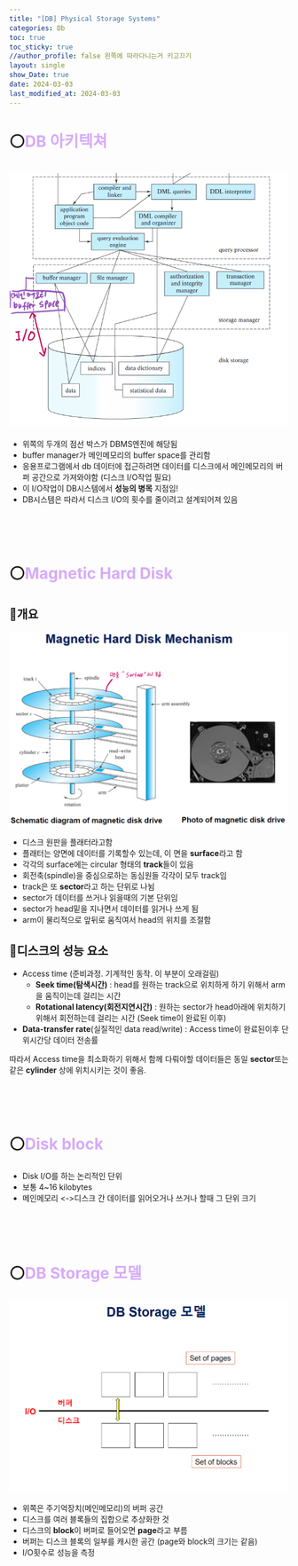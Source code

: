 ```yaml
---
title: "[DB] Physical Storage Systems"
categories: Db
toc: true
toc_sticky: true
//author_profile: false 왼쪽에 따라다니는거 키고끄기
layout: single
show_Date: true
date: 2024-03-03
last_modified_at: 2024-03-03
---
```


# ⚪<span style="color: #D6ABFA;">DB 아키텍쳐</span>

## ![image-20240316022956672](../../assets/images/2024-03-03-PhysicalStorageSystems/image-20240316022956672.png)

- 위쪽의 두개의 점선 박스가 DBMS엔진에 해당됨
- buffer manager가 메인메모리의 buffer space를 관리함
- 응용프로그램에서 db 데이터에 접근하려면 데이터를 디스크에서 메인메모리의 버퍼 공간으로 가져와야함 (디스크 I/O작업 필요)
- 이 I/O작업이 DB시스템에서 **성능의 병목** 지점임!
- DB시스템은 따라서 디스크 I/O의 횟수를 줄이려고 설계되어져 있음

<br>

<br>

<br>

# ⚪<span style="color: #D6ABFA;">Magnetic Hard Disk</span>

## 🔹개요

![image-20240316024507685](../../assets/images/2024-03-03-PhysicalStorageSystems/image-20240316024507685.png)

- 디스크 원판을 플래터라고함
- 플래터는 양면에 데이터를 기록할수 있는데, 이 면을 **surface**라고 함
- 각각의 surface에는 circular 형태의 **track**들이 있음
- 회전축(spindle)을 중심으로하는 동심원들 각각이 모두 track임
- track은 또 **sector**라고 하는 단위로 나뉨
- sector가 데이터를 쓰거나 읽을때의 기본 단위임
- sector가 head밑을 지나면서 데이터를 읽거나 쓰게 됨
- arm이 물리적으로 앞뒤로 움직여서 head의 위치를 조절함

## 🔹디스크의 성능 요소

- Access time (준비과정. 기계적인 동작. 이 부분이 오래걸림)
  - **Seek time(탐색시간)** : head를 원하는 track으로 위치하게 하기 위해서 arm을 움직이는데 걸리는 시간
  - **Rotational latency(회전지연시간)** : 원하는 sector가 head아래에 위치하기 위해서 회전하는데 걸리는 시간 (Seek time이 완료된 이후)
- **Data-transfer rate**(실질적인 data read/write) : Access time이 완료된이후 단위시간당 데이터 전송률

따라서 Access time을 최소화하기 위해서 함께 다뤄야할 데이터들은 동일 **sector**또는 같은 **cylinder** 상에 위치시키는 것이 좋음.

<br>

<br>

<br>

# ⚪<span style="color: #D6ABFA;">Disk block</span>

- Disk I/O를 하는 논리적인 단위
- 보통 4~16 kilobytes
- 메인메모리 <->디스크 간 데이터를 읽어오거나 쓰거나 할때 그 단위 크기

<br>

<br>

<br>

# ⚪<span style="color: #D6ABFA;">DB Storage 모델</span>

![image-20240316040102682](../../assets/images/2024-03-03-PhysicalStorageSystems/image-20240316040102682.png)

- 위쪽은 주기억장치(메인메모리)의 버퍼 공간
- 디스크를 여러 블록들의 집합으로 추상화한 것
- 디스크의 **block**이 버퍼로 들어오면 **page**라고 부름
- 버퍼는 디스크 블록의 일부를 캐시한 공간 (page와 block의 크기는 같음)
- I/O횟수로 성능을 측정

